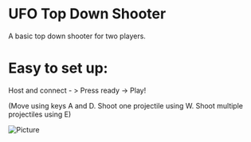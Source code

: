 # UFO Top Down Shooter
A basic top down shooter for two players.
# Easy to set up:
Host and connect - > Press ready -> Play!


(Move using keys A and D.
Shoot one projectile using W.
Shoot multiple projectiles using E)

![Picture](https://github.com/user-attachments/assets/1f6434a5-cc28-417b-b3c0-f71c2b4513eb)
